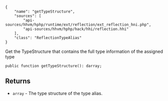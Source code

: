``` yamlmeta
{
    "name": "getTypeStructure",
    "sources": [
        "api-sources/hhvm/hphp/runtime/ext/reflection/ext_reflection_hni.php",
        "api-sources/hhvm/hphp/hack/hhi/reflection.hhi"
    ],
    "class": "ReflectionTypeAlias"
}
```




Get the TypeStructure that contains the full type information of
the assigned type




``` Hack
public function getTypeStructure(): darray;
```




## Returns




+ ` array ` - The type structure of the type alias.
<!-- HHAPIDOC -->
